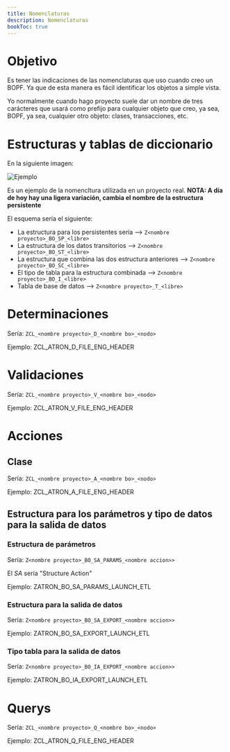 ```yaml
---
title: Nomenclaturas
description: Nomenclaturas
bookToc: true
---
```


# Objetivo

Es tener las indicaciones de las nomenclaturas que uso cuando creo un BOPF. Ya que de esta manera es fácil identificar los objetos a simple vista.

Yo normalmente cuando hago proyecto suele dar un nombre de tres carácteres que usará como prefijo para cualquier objeto que creo, ya sea, BOPF, ya sea, cualquier otro objeto: clases, transacciones, etc.

# Estructuras y tablas de diccionario

En la siguiente imagen:

![Ejemplo](/images/sap/abap/bopf/ejemplo_nomenclatura_estructuras_tablas.png)

Es un ejemplo de la nomencltura utilizada en un proyecto real. **NOTA: A día de hoy hay una ligera variación, cambia el nombre de la estructura persistente** 

El esquema sería el siguiente:

* La estructura para los persistentes sería --> ```Z<nombre proyecto>_BO_SP_<libre>```
* La estructura de los datos transitorios --> ```Z<nombre proyecto>_BO_ST_<libre>```
* La estructura que combina las dos estructura anteriores  --> ```Z<nombre proyecto>_BO_SC_<libre>```
* El tipo de tabla para la estructura combinada --> ```Z<nombre proyecto>_BO_I_<libre>```
* Tabla de base de datos --> ```Z<nombre proyecto>_T_<libre>```

# Determinaciones

Sería: ```ZCL_<nombre proyecto>_D_<nombre bo>_<nodo>```

Ejemplo: ZCL_ATRON_D_FILE_ENG_HEADER

# Validaciones

Sería: ```ZCL_<nombre proyecto>_V_<nombre bo>_<nodo>```

Ejemplo: ZCL_ATRON_V_FILE_ENG_HEADER

# Acciones

## Clase
Sería: ```ZCL_<nombre proyecto>_A_<nombre bo>_<nodo>```

Ejemplo: ZCL_ATRON_A_FILE_ENG_HEADER

## Estructura para los parámetros y tipo de datos para la salida de datos

### Estructura de parámetros

Sería: ```Z<nombre proyecto>_BO_SA_PARAMS_<nombre accion>>```

El *SA* sería "Structure Action"

Ejemplo: ZATRON_BO_SA_PARAMS_LAUNCH_ETL

### Estructura para la salida de datos

Sería: ```Z<nombre proyecto>_BO_SA_EXPORT_<nombre accion>>```

Ejemplo: ZATRON_BO_SA_EXPORT_LAUNCH_ETL

### Tipo tabla para la salida de datos

Sería: ```Z<nombre proyecto>_BO_IA_EXPORT_<nombre accion>>```

Ejemplo: ZATRON_BO_IA_EXPORT_LAUNCH_ETL

# Querys

Sería: ```ZCL_<nombre proyecto>_Q_<nombre bo>_<nodo>```

Ejemplo: ZCL_ATRON_Q_FILE_ENG_HEADER
